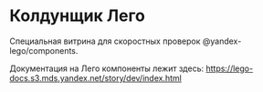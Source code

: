 # Колдунщик Лего

Специальная витрина для скоростных проверок @yandex-lego/components.

Документация на Лего компоненты лежит здесь: https://lego-docs.s3.mds.yandex.net/story/dev/index.html
